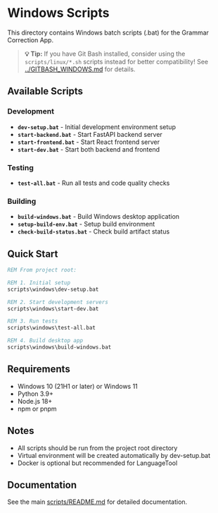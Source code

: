 # Windows Scripts

This directory contains Windows batch scripts (.bat) for the Grammar Correction App.

> **💡 Tip:** If you have Git Bash installed, consider using the `scripts/linux/*.sh` scripts instead for better compatibility! See [../GITBASH_WINDOWS.md](../GITBASH_WINDOWS.md) for details.

## Available Scripts

### Development

- **`dev-setup.bat`** - Initial development environment setup
- **`start-backend.bat`** - Start FastAPI backend server
- **`start-frontend.bat`** - Start React frontend server
- **`start-dev.bat`** - Start both backend and frontend

### Testing

- **`test-all.bat`** - Run all tests and code quality checks

### Building

- **`build-windows.bat`** - Build Windows desktop application
- **`setup-build-env.bat`** - Setup build environment
- **`check-build-status.bat`** - Check build artifact status

## Quick Start

```cmd
REM From project root:

REM 1. Initial setup
scripts\windows\dev-setup.bat

REM 2. Start development servers
scripts\windows\start-dev.bat

REM 3. Run tests
scripts\windows\test-all.bat

REM 4. Build desktop app
scripts\windows\build-windows.bat
```

## Requirements

- Windows 10 (21H1 or later) or Windows 11
- Python 3.9+
- Node.js 18+
- npm or pnpm

## Notes

- All scripts should be run from the project root directory
- Virtual environment will be created automatically by dev-setup.bat
- Docker is optional but recommended for LanguageTool

## Documentation

See the main [scripts/README.md](../README.md) for detailed documentation.

